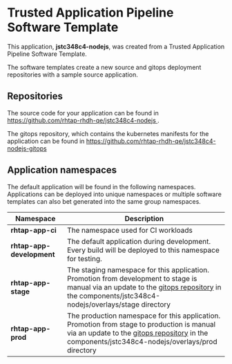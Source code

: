 # Trusted Application Pipeline Software Template

This application, **jstc348c4-nodejs**, was created from a Trusted Application Pipeline Software Template.

The software templates create a new source and gitops deployment repositories with a sample source application. 

## Repositories

The source code for your application can be found in [https://github.com/rhtap-rhdh-qe/jstc348c4-nodejs ](https://github.com/rhtap-rhdh-qe/jstc348c4-nodejs ).
 
The gitops repository, which contains the kubernetes manifests for the application can be found in 
[https://github.com/rhtap-rhdh-qe/jstc348c4-nodejs-gitops ](https://github.com/rhtap-rhdh-qe/jstc348c4-nodejs-gitops ) 

## Application namespaces 

The default application will be found in the following namespaces. Applications can be deployed into unique namespaces or multiple software templates can also bet generated into the same group namespaces.  

|  Namespace   |  Description   |  
| -------- | -------- |
| **rhtap-app-ci** | The namespace used for CI workloads |
| **rhtap-app-development** | The default application during development. Every build will be deployed to this namespace for testing. |
| **rhtap-app-stage** | The staging namespace for this application. Promotion from development to stage is manual via an update to the [gitops repository](https://github.com/rhtap-rhdh-qe/jstc348c4-nodejs-gitops ) in the components/jstc348c4-nodejs/overlays/stage directory |
| **rhtap-app-prod** | The production namespace for this application. Promotion from stage to production is manual via an update to the [gitops repository](https://github.com/rhtap-rhdh-qe/jstc348c4-nodejs-gitops ) in the components/jstc348c4-nodejs/overlays/prod directory |